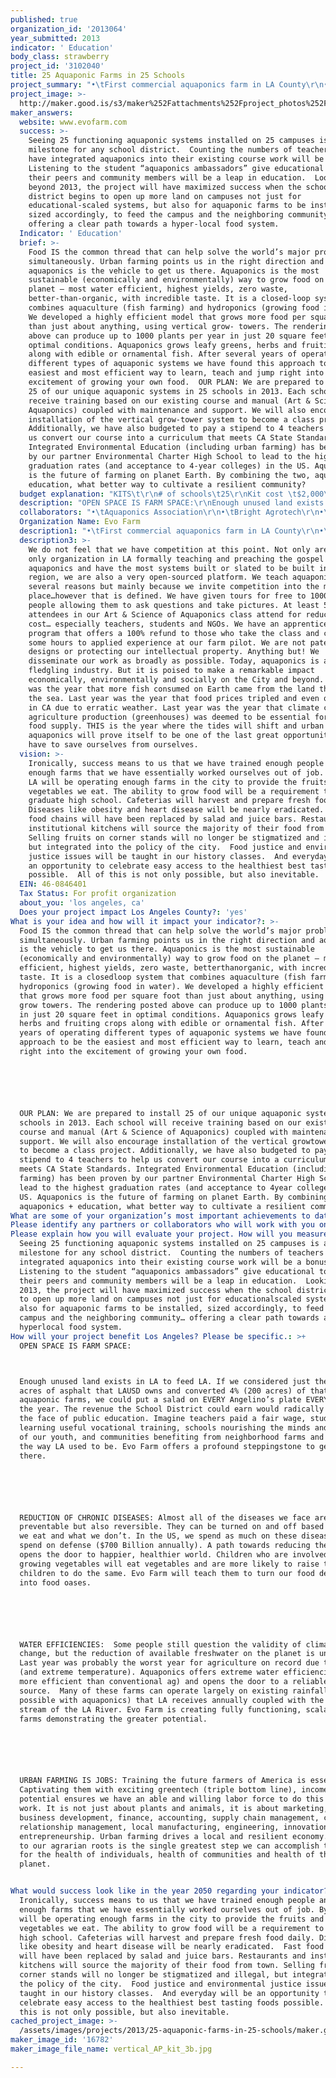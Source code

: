 ```yaml
---
published: true
organization_id: '2013064'
year_submitted: 2013
indicator: ' Education'
body_class: strawberry
project_id: '3102040'
title: 25 Aquaponic Farms in 25 Schools
project_summary: "•\tFirst commercial aquaponics farm in LA County\r\n•\tFirst aquaponic system at LAUSD ( http://vimeo.com/41029703)\r\n•\tFirst hyper-local, living produce, better-than-organic sold at SoCal Farmers market (LA Times- http://goo.gl/s3twp)\r\n•\tCreated the Art & Science of Aquaponics course- the first backyard/ DIY aquaponics class in SoCal (LA Times- http://goo.gl/mGmPQ)\r\n•\tConsultant on some of the largest aquaponics projects in CA (http://goo.gl/LE1Bu)\r\n•\tDesigner of the smallest, yet highest yielding per square foot, Aquaponics system… just about anywhere. (Dream Garden http://goo.gl/JG1Sv)\r\n•\tFree farm tours to 1000’s of visitors\r\n•\tCo-orchestrated the debut of aquaponics at the CA State Fair, reaching 500,000 visitors (Sacramento Bee http://goo.gl/0HuYp )\r\n•\tPresented AP @ the Seedstock Sustainable Agriculture Innovation Conference at UCLA Anderson School of Management (Seedstock)\r\n•\tCompletely open-source, share all our secrets and spread the gospel of AP to all\r\n•\tRe-introducing taste to living food (Edible Westside http://goo.gl/KydmV)\r\n"
project_image: >-
  http://maker.good.is/s3/maker%252Fattachments%252Fproject_photos%252Fimages%252F16782%252Fdisplay%252Fvertical_AP_kit_3b.jpg=c570x385
maker_answers:
  website: www.evofarm.com
  success: >-
    Seeing 25 functioning aquaponic systems installed on 25 campuses is a great
    milestone for any school district.  Counting the numbers of teachers who
    have integrated aquaponics into their existing course work will be a bonus. 
    Listening to the student “aquaponics ambassadors” give educational tours to
    their peers and community members will be a leap in education.  Looking
    beyond 2013, the project will have maximized success when the school
    district begins to open up more land on campuses not just for
    educational-scaled systems, but also for aquaponic farms to be installed,
    sized accordingly, to feed the campus and the neighboring community…
    offering a clear path towards a hyper-local food system. 
  Indicator: ' Education'
  brief: >-
    Food IS the common thread that can help solve the world’s major problems
    simultaneously. Urban farming points us in the right direction and
    aquaponics is the vehicle to get us there. Aquaponics is the most
    sustainable (economically and environmentally) way to grow food on the
    planet – most water efficient, highest yields, zero waste,
    better-than-organic, with incredible taste. It is a closed-loop system that
    combines aquaculture (fish farming) and hydroponics (growing food in water).
    We developed a highly efficient model that grows more food per square foot
    than just about anything, using vertical grow- towers. The rendering posted
    above can produce up to 1000 plants per year in just 20 square feet in
    optimal conditions. Aquaponics grows leafy greens, herbs and fruiting crops
    along with edible or ornamental fish. After several years of operating
    different types of aquaponic systems we have found this approach to be the
    easiest and most efficient way to learn, teach and jump right into the
    excitement of growing your own food.  OUR PLAN: We are prepared to install
    25 of our unique aquaponic systems in 25 schools in 2013. Each school will
    receive training based on our existing course and manual (Art & Science of
    Aquaponics) coupled with maintenance and support. We will also encourage
    installation of the vertical grow-tower system to become a class project.
    Additionally, we have also budgeted to pay a stipend to 4 teachers to help
    us convert our course into a curriculum that meets CA State Standards.
    Integrated Environmental Education (including urban farming) has been proven
    by our partner Environmental Charter High School to lead to the highest
    graduation rates (and acceptance to 4-year colleges) in the US. Aquaponics
    is the future of farming on planet Earth. By combining the two, aquaponics +
    education, what better way to cultivate a resilient community? 
  budget explanation: "KITS\t\r\n# of schools\t25\r\nKit cost \t$2,000\r\nTotal kit cost\t$50,000\r\n\t\r\nInstallation\t\r\nHours \t8\r\nRate\t$15\r\nPer install\t$120\r\nTotal kit install\t$3,000\r\n\t\r\nTraining\t\r\nHrs per kit\t5\r\nRate per hr \t50\r\nTraining cost\t$6,250\r\n\t\r\nMaintenance\t\r\nMonthly fee per kit\t$50\r\nMaintenance\t$15,000\r\n\t\r\nManual\t\r\nCost per book\t$30\r\nManual\t$750\r\n\t\r\nCurriculum Design\t\r\nTeacher stipend \t$2,500\r\n# teachers \t4\r\nGraphic design\t$4,000\r\nCurriculum Design\t$14,000\r\n\t\r\nBenefits\t$10,925\r\n\t\r\nTOTAL Grant use\t$99,925"
  description: "OPEN SPACE IS FARM SPACE:\r\nEnough unused land exists in LA to feed LA. If we considered just the 5000 acres of asphalt that LAUSD owns and converted 4% (200 acres) of that to aquaponic farms, we could put a salad on EVERY Angelino’s plate EVERY day of the year. The revenue the School District could earn would radically change the face of public education. Imagine teachers paid a fair wage, students learning useful vocational training, schools nourishing the minds and bodies of our youth, and communities benefiting from neighborhood farms and schools – the way LA used to be. Evo Farm offers a profound stepping-stone to get us there. \r\n\r\nREDUCTION OF CHRONIC DISEASES: Almost all of the diseases we face are not only preventable but also reversible. They can be turned on and off based on what we eat and what we don’t. In the US, we spend as much on these diseases as we spend on defense ($700 Billion annually). A path towards reducing these costs opens the door to happier, healthier world. Children who are involved in growing vegetables will eat vegetables and are more likely to raise their children to do the same. Evo Farm will teach them to turn our food deserts into food oases. \r\n\r\nWATER EFFICIENCIES:  Some people still question the validity of climate change, but the reduction of available freshwater on the planet is undisputed. Last year was probably the worst year for agriculture on record due to drought (and extreme temperature). Aquaponics offers extreme water efficiencies (95% more efficient than conventional ag) and opens the door to a reliable food source.  Many of these farms can operate largely on existing rainfall (only possible with aquaponics) that LA receives annually coupled with the steady stream of the LA River. Evo Farm is creating fully functioning, scalable micro- farms demonstrating the greater potential. \r\n\r\nURBAN FARMING IS JOBS: Training the future farmers of America is essential. Captivating them with exciting green-tech (triple bottom line), income potential ensures we have an able and willing labor force to do this essential work. It is not just about plants and animals, it is about marketing, IT, business development, finance, accounting, supply chain management, customer relationship management, local manufacturing, engineering, innovation, and entrepreneurship. Urban farming drives a local and resilient economy. A return to our agrarian roots is the single greatest step we can accomplish to allow for the health of individuals, health of communities and health of the planet. \r\n"
  collaborators: "•\tAquaponics Association\r\n•\tBright Agrotech\r\n•\tBluelab\r\n•\tCalifornia Aquaculture Association\r\n•\tEarthflow Design Works\r\n•\tEnvironmental Charter High School\r\n•\tEnvironmental Charter Middle School\r\n•\tGrowing Experience \r\n•\tLA League of Arts\r\n•\tLos Angles Neighborhood Land Trust (Gardening Apprenticeship Program)\r\n•\tSocial Justice Learning Institute\r\n•\tThe Learning Garden\r\n•\tVenice High School\r\n•\tWarren Lane Elementary \r\n•\tWaters Wheel\r\n•\tWestchester Enriched Sciences Magnets\r\n"
  Organization Name: Evo Farm
  description1: "•\tFirst commercial aquaponics farm in LA County\r\n•\tFirst aquaponic system at LAUSD ( http://vimeo.com/41029703)\r\n•\tFirst hyper-local, living produce, better-than-organic sold at SoCal Farmers market (LA Times- http://goo.gl/s3twp)\r\n•\tCreated the Art & Science of Aquaponics course- the first backyard/ DIY aquaponics class in SoCal (LA Times- http://goo.gl/mGmPQ)\r\n•\tConsultant on some of the largest aquaponics projects in CA (http://goo.gl/LE1Bu)\r\n•\tDesigner of the smallest, yet highest yielding per square foot, Aquaponics system… just about anywhere. (Dream Garden http://goo.gl/JG1Sv)\r\n•\tFree farm tours to 1000’s of visitors\r\n•\tCo-orchestrated the debut of aquaponics at the CA State Fair, reaching 500,000 visitors (Sacramento Bee http://goo.gl/0HuYp )\r\n•\tPresented AP @ the Seedstock Sustainable Agriculture Innovation Conference at UCLA Anderson School of Management (Seedstock)\r\n•\tCompletely open-source, share all our secrets and spread the gospel of AP to all\r\n•\tRe-introducing taste to living food (Edible Westside http://goo.gl/KydmV)\r\n"
  description3: >-
    We do not feel that we have competition at this point. Not only are we the
    only organization in LA formally teaching and preaching the gospel of
    aquaponics and have the most systems built or slated to be built in the
    region, we are also a very open-sourced platform. We teach aquaponics for
    several reasons but mainly because we invite competition into the market
    place…however that is defined. We have given tours for free to 1000’s of
    people allowing them to ask questions and take pictures. At least 50% of the
    attendees in our Art & Science of Aquaponics class attend for reduced or no
    cost… especially teachers, students and NGOs. We have an apprenticeship
    program that offers a 100% refund to those who take the class and commit
    some hours to applied experience at our farm pilot. We are not patenting our
    designs or protecting our intellectual property. Anything but! We
    disseminate our work as broadly as possible. Today, aquaponics is a
    fledgling industry. But it is poised to make a remarkable impact
    economically, environmentally and socially on the City and beyond. Last year
    was the year that more fish consumed on Earth came from the land than from
    the sea. Last year was the year that food prices tripled and even quadrupled
    in CA due to erratic weather. Last year was the year that climate controlled
    agriculture production (greenhouses) was deemed to be essential for a stable
    food supply. THIS is the year where the tides will shift and urban
    aquaponics will prove itself to be one of the last great opportunities we
    have to save ourselves from ourselves.  
  vision: >-
    Ironically, success means to us that we have trained enough people and built
    enough farms that we have essentially worked ourselves out of job. By then,
    LA will be operating enough farms in the city to provide the fruits and
    vegetables we eat. The ability to grow food will be a requirement to
    graduate high school. Cafeterias will harvest and prepare fresh food daily.
    Diseases like obesity and heart disease will be nearly eradicated.  Fast
    food chains will have been replaced by salad and juice bars. Restaurants and
    institutional kitchens will source the majority of their food from town.
    Selling fruits on corner stands will no longer be stigmatized and illegal,
    but integrated into the policy of the city.  Food justice and environmental
    justice issues will be taught in our history classes.  And everyday will be
    an opportunity to celebrate easy access to the healthiest best tasting foods
    possible.  All of this is not only possible, but also inevitable.  
  EIN: 46-0846401
  Tax Status: For profit organization
  about_you: 'los angeles, ca'
  Does your project impact Los Angeles County?: 'yes'
What is your idea and how will it impact your indicator?: >-
  Food IS the common thread that can help solve the world’s major problems
  simultaneously. Urban farming points us in the right direction and aquaponics
  is the vehicle to get us there. Aquaponics is the most sustainable
  (economically and environmentally) way to grow food on the planet — most water
  efficient, highest yields, zero waste, betterthanorganic, with incredible
  taste. It is a closedloop system that combines aquaculture (fish farming) and
  hydroponics (growing food in water). We developed a highly efficient model
  that grows more food per square foot than just about anything, using vertical
  grow towers. The rendering posted above can produce up to 1000 plants per year
  in just 20 square feet in optimal conditions. Aquaponics grows leafy greens,
  herbs and fruiting crops along with edible or ornamental fish. After several
  years of operating different types of aquaponic systems we have found this
  approach to be the easiest and most efficient way to learn, teach and jump
  right into the excitement of growing your own food.  






  OUR PLAN: We are prepared to install 25 of our unique aquaponic systems in 25
  schools in 2013. Each school will receive training based on our existing
  course and manual (Art & Science of Aquaponics) coupled with maintenance and
  support. We will also encourage installation of the vertical growtower system
  to become a class project. Additionally, we have also budgeted to pay a
  stipend to 4 teachers to help us convert our course into a curriculum that
  meets CA State Standards. Integrated Environmental Education (including urban
  farming) has been proven by our partner Environmental Charter High School to
  lead to the highest graduation rates (and acceptance to 4year colleges) in the
  US. Aquaponics is the future of farming on planet Earth. By combining the two,
  aquaponics + education, what better way to cultivate a resilient community? 
What are some of your organization’s most important achievements to date?: "*\tFirst commercial aquaponics farm in LA County (LA Times http://goo.gl/xmTck)\n\n\n*\tFirst aquaponic system at LAUSD ( http://vimeo.com/41029703)\n\n\n*\tFirst hyperlocal, living produce, betterthanorganic sold at SoCal Farmers market (LA Times http://goo.gl/s3twp)\n\n\n*\tCreated the Art & Science of Aquaponics course the first backyard/ DIY aquaponics class in SoCal (LA Times http://goo.gl/mGmPQ)\n\n\n*\tConsultant on some of the largest aquaponics projects in CA (http://goo.gl/LE1Bu)\n\n\n*\tDesigner of the smallest, yet highest yielding per square foot, Aquaponics system… just about anywhere. (Dream Garden http://goo.gl/JG1Sv)\n\n\n*\tFree farm tours to 1000’s of visitors\n\n\n*\tCoorchestrated the debut of aquaponics at the CA State Fair, reaching 500,000 visitors (Sacramento Bee http://goo.gl/0HuYp )\n\n\n*\tPresented AP @ the Seedstock Sustainable Agriculture Innovation Conference at UCLA Anderson School of Management (Seedstock)\n\n\n*\tCompletely opensource, share all our secrets and spread the gospel of AP to all\n\n\n*\tReintroducing taste to living food (Edible Westside http://goo.gl/KydmV)"
Please identify any partners or collaborators who will work with you on this project.: "*\tAquaponics Association\n\n\n*\tBright Agrotech\n\n\n*\tBluelab\n\n\n*\tCalifornia Aquaculture Association\n\n\n*\tEarthflow Design Works\n\n\n*\tEnvironmental Charter High School\n\n\n*\tEnvironmental Charter Middle School\n\n\n*\tGrowing Experience \n\n\n*\tLA League of Arts\n\n\n*\tLos Angles Neighborhood Land Trust (Gardening Apprenticeship Program)\n\n\n*\tSocial Justice Learning Institute\n\n\n*\tThe Learning Garden\n\n\n*\tVenice High School\n\n\n*\tWarren Lane Elementary \n\n\n*\tWaters Wheel\n\n\n*\tWestchester Enriched Sciences Magnets\n\n\n"
Please explain how you will evaluate your project. How will you measure success?: >-
  Seeing 25 functioning aquaponic systems installed on 25 campuses is a great
  milestone for any school district.  Counting the numbers of teachers who have
  integrated aquaponics into their existing course work will be a bonus. 
  Listening to the student “aquaponics ambassadors” give educational tours to
  their peers and community members will be a leap in education.  Looking beyond
  2013, the project will have maximized success when the school district begins
  to open up more land on campuses not just for educationalscaled systems, but
  also for aquaponic farms to be installed, sized accordingly, to feed the
  campus and the neighboring community… offering a clear path towards a
  hyperlocal food system. 
How will your project benefit Los Angeles? Please be specific.: >+
  OPEN SPACE IS FARM SPACE:



  Enough unused land exists in LA to feed LA. If we considered just the 5000
  acres of asphalt that LAUSD owns and converted 4% (200 acres) of that to
  aquaponic farms, we could put a salad on EVERY Angelino’s plate EVERY day of
  the year. The revenue the School District could earn would radically change
  the face of public education. Imagine teachers paid a fair wage, students
  learning useful vocational training, schools nourishing the minds and bodies
  of our youth, and communities benefiting from neighborhood farms and schools —
  the way LA used to be. Evo Farm offers a profound steppingstone to get us
  there. 






  REDUCTION OF CHRONIC DISEASES: Almost all of the diseases we face are not only
  preventable but also reversible. They can be turned on and off based on what
  we eat and what we don’t. In the US, we spend as much on these diseases as we
  spend on defense ($700 Billion annually). A path towards reducing these costs
  opens the door to happier, healthier world. Children who are involved in
  growing vegetables will eat vegetables and are more likely to raise their
  children to do the same. Evo Farm will teach them to turn our food deserts
  into food oases. 






  WATER EFFICIENCIES:  Some people still question the validity of climate
  change, but the reduction of available freshwater on the planet is undisputed.
  Last year was probably the worst year for agriculture on record due to drought
  (and extreme temperature). Aquaponics offers extreme water efficiencies (95%
  more efficient than conventional ag) and opens the door to a reliable food
  source.  Many of these farms can operate largely on existing rainfall (only
  possible with aquaponics) that LA receives annually coupled with the steady
  stream of the LA River. Evo Farm is creating fully functioning, scalable micro
  farms demonstrating the greater potential. 






  URBAN FARMING IS JOBS: Training the future farmers of America is essential.
  Captivating them with exciting greentech (triple bottom line), income
  potential ensures we have an able and willing labor force to do this essential
  work. It is not just about plants and animals, it is about marketing, IT,
  business development, finance, accounting, supply chain management, customer
  relationship management, local manufacturing, engineering, innovation, and
  entrepreneurship. Urban farming drives a local and resilient economy. A return
  to our agrarian roots is the single greatest step we can accomplish to allow
  for the health of individuals, health of communities and health of the
  planet. 


What would success look like in the year 2050 regarding your indicator?: >-
  Ironically, success means to us that we have trained enough people and built
  enough farms that we have essentially worked ourselves out of job. By then, LA
  will be operating enough farms in the city to provide the fruits and
  vegetables we eat. The ability to grow food will be a requirement to graduate
  high school. Cafeterias will harvest and prepare fresh food daily. Diseases
  like obesity and heart disease will be nearly eradicated.  Fast food chains
  will have been replaced by salad and juice bars. Restaurants and institutional
  kitchens will source the majority of their food from town. Selling fruits on
  corner stands will no longer be stigmatized and illegal, but integrated into
  the policy of the city.  Food justice and environmental justice issues will be
  taught in our history classes.  And everyday will be an opportunity to
  celebrate easy access to the healthiest best tasting foods possible.  All of
  this is not only possible, but also inevitable.  
cached_project_image: >-
  /assets/images/projects/2013/25-aquaponic-farms-in-25-schools/maker.good.is/s3/maker%252Fattachments%252Fproject_photos%252Fimages%252F16782%252Fdisplay%252Fvertical_AP_kit_3b.jpg=c570x385.jpg
maker_image_id: '16782'
maker_image_file_name: vertical_AP_kit_3b.jpg

---
```

